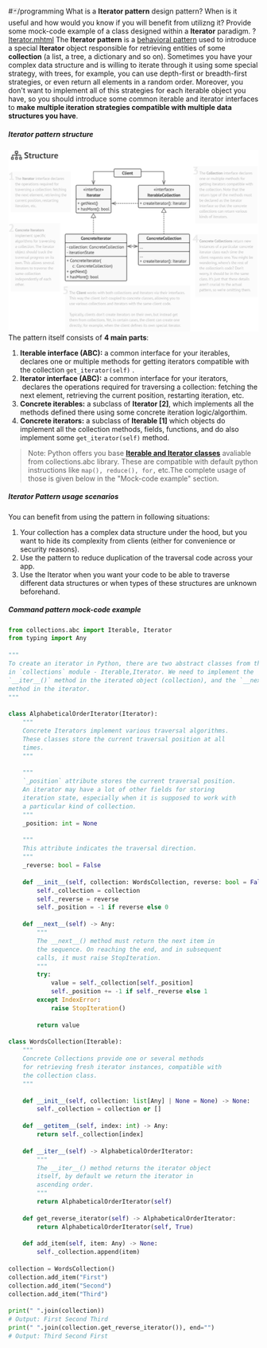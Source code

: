 #🃏/programming
What is a **Iterator pattern** design pattern? When is it useful and how would you know if you will benefit from utilizng it? Provide some mock-code example of a class designed within a **Iterator** paradigm.
?
[Iterator.mhtml](../../📁%20files/Iterator.mhtml)
The **Iterator pattern** is a [behavioral pattern](Behavioral%20patterns.md) used to introduce a special **Iterator** object responsible for retrieving entities of some **collection** (a list, a tree, a dictionary and so on). Sometimes you have your complex data structure and is willing to iterate through it using some special strategy, with trees, for example, you can use depth-first or breadth-first strategies, or even return all elements in a random order. Moreover, you don't want to implement all of this strategies for each iterable object you have, so you should introduce some common iterable and iterator interfaces to **make multiple iteration strategies compatible with multiple data structures you have**.
##### Iterator pattern structure
![Pasted image 20240903124237.png](../../📁%20files/Pasted%20image%2020240903124237.png)
The pattern itself consists of **4 main parts**:
1. **Iterable interface (ABC):** a common interface for your iterables,  declares one or multiple methods for getting iterators compatible with the collection `get_iterator(self)` .
2. **Iterator interface (ABC):** a common interface for your iterators,  declares the operations required for traversing a collection: fetching the next element, retrieving the current position, restarting iteration, etc.
3. **Concrete iterables:** a subclass of **Iterator \[2]**, which implements all the methods defined there using some concrete iteration logic/algorthim.
4. **Concrete iterators:** a subclass of **Iterable \[1]** which objects do implement all the collection methods, fields, functions, and do also implement some `get_iterator(self)` method.
> Note: Python offers you base **[Iterable and Iterator classes](../Iterable%20and%20Iterator%20classes.md)** avaliable from collections.abc library. These are compatible with default python instructions like `map(), reduce(), for,` etc.The complete usage of those is given below in the "Mock-code example" section.
##### Iterator Pattern usage scenarios
You can benefit from using the pattern in following situations:
1. Your collection has a complex data structure under the hood, but you want to hide its complexity from clients (either for convenience or security reasons).
2. Use the pattern to reduce duplication of the traversal code across your app.
3. Use the Iterator when you want your code to be able to traverse different data structures or when types of these structures are unknown beforehand.
##### Command pattern mock-code example
```python
from collections.abc import Iterable, Iterator
from typing import Any

"""
To create an iterator in Python, there are two abstract classes from the built-
in `collections` module - Iterable,Iterator. We need to implement the
`__iter__()` method in the iterated object (collection), and the `__next__ ()`
method in the iterator.
"""

class AlphabeticalOrderIterator(Iterator):
    """
	Concrete Iterators implement various traversal algorithms.
	These classes store the current traversal position at all 
	times.
    """

    """
    `_position` attribute stores the current traversal position.  
    An iterator may have a lot of other fields for storing 
    iteration state, especially when it is supposed to work with 
    a particular kind of collection.
    """
    _position: int = None

    """
    This attribute indicates the traversal direction.
    """
    _reverse: bool = False

    def __init__(self, collection: WordsCollection, reverse: bool = False) -> None:
        self._collection = collection
        self._reverse = reverse
        self._position = -1 if reverse else 0

    def __next__(self) -> Any:
        """
        The __next__() method must return the next item in 
        the sequence. On reaching the end, and in subsequent 
        calls, it must raise StopIteration.
        """
        try:
            value = self._collection[self._position]
            self._position += -1 if self._reverse else 1
        except IndexError:
            raise StopIteration()

        return value

class WordsCollection(Iterable):
    """
    Concrete Collections provide one or several methods 
    for retrieving fresh iterator instances, compatible with 
    the collection class.
    """

    def __init__(self, collection: list[Any] | None = None) -> None:
        self._collection = collection or []

    def __getitem__(self, index: int) -> Any:
        return self._collection[index]

    def __iter__(self) -> AlphabeticalOrderIterator:
        """
        The __iter__() method returns the iterator object 
        itself, by default we return the iterator in 
        ascending order.
        """
        return AlphabeticalOrderIterator(self)

    def get_reverse_iterator(self) -> AlphabeticalOrderIterator:
        return AlphabeticalOrderIterator(self, True)

    def add_item(self, item: Any) -> None:
        self._collection.append(item)

collection = WordsCollection()
collection.add_item("First")
collection.add_item("Second")
collection.add_item("Third")

print(" ".join(collection)) 
# Output: First Second Third
print(" ".join(collection.get_reverse_iterator()), end="") 
# Output: Third Second First
```
<!--SR:!2025-04-07,156,310-->